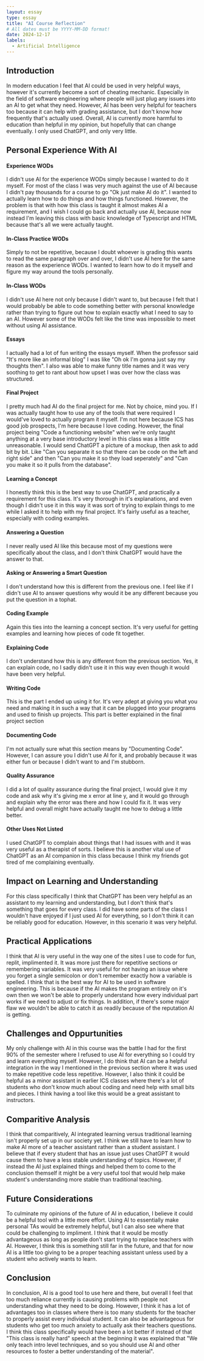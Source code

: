 ```yaml
---
layout: essay
type: essay
title: "AI Course Reflection"
# All dates must be YYYY-MM-DD format!
date: 2024-12-17
labels:
  - Artificial Intelligence
---
```


## Introduction
In modern education I feel that AI could be used in very helpful ways, however it's currently become a sort of cheating mechanic. Especially in the field of software engineering where people will just plug any issues into an AI to get what they need. However, AI has been very helpful for teachers too because it can help with grading assistance, but I don't know how frequently that's actually used. Overall, AI is currently more harmful to education than helpful in my opinion, but hopefully that can change eventually. I only used ChatGPT, and only very little. 

## Personal Experience With AI
#### Experience WODs
I didn't use AI for the experience WODs simply because I wanted to do it myself. For most of the class I was very much against the use of AI because I didn't pay thousands for a course to go "Ok just make AI do it". I wanted to actually learn how to do things and how things functioned. However, the problem is that with how this class is taught it almost makes AI a requirement, and I wish I could go back and actually use AI, because now instead I'm leaving this class with basic knowledge of Typescript and HTML because that's all we were actually taught.
#### In-Class Practice WODs
Simply to not be repetitive, because I doubt whoever is grading this wants to read the same paragraph over and over, I didn't use AI here for the same reason as the experience WODs. I wanted to learn how to do it myself and figure my way around the tools personally.
#### In-Class WODs
I didn't use AI here not only because I didn't want to, but because I felt that I would probably be able to code something better with personal knowledge rather than trying to figure out how to explain exactly what I need to say to an AI. However some of the WODs felt like the time was impossible to meet without using AI assistance. 
#### Essays
I actually had a lot of fun writing the essays myself. When the professor said "It's more like an informal blog" I was like "Oh ok I'm gonna just say my thoughts then". I also was able to make funny title names and it was very soothing to get to rant about how upset I was over how the class was structured. 
#### Final Project
I pretty much had AI do the final project for me. Not by choice, mind you. If I was actually taught how to use any of the tools that were required I would've loved to actually program it myself. I'm not here because ICS has good job prospects, I'm here because I love coding. However, the final project being "Code a functioning website" when we're only taught anything at a very base introductory level in this class was a little unreasonable. I would send ChatGPT a picture of a mockup, then ask to add bit by bit. Like "Can you separate it so that there can be code on the left and right side" and then "Can you make it so they load seperately" and "Can you make it so it pulls from the database".
#### Learning a Concept
I honestly think this is the best way to use ChatGPT, and practically a requirement for this class. It's very thorough in it's explanations, and even though I didn't use it in this way it was sort of trying to explain things to me while I asked it to help with my final project. It's fairly useful as a teacher, especially with coding examples. 
#### Answering a Question
I never really used AI like this because most of my questions were specifically about the class, and I don't think ChatGPT would have the answer to that.
#### Asking or Answering a Smart Question
I don't understand how this is different from the previous one. I feel like if I didn't use AI to answer questions why would it be any different because you put the question in a tophat. 
#### Coding Example
Again this ties into the learning a concept section. It's very useful for getting examples and learning how pieces of code fit together.
#### Explaining Code
I don't understand how this is any different from the previous section. Yes, it can explain code, no I sadly didn't use it in this way even though it would have been very helpful.
#### Writing Code
This is the part I ended up using it for. It's very adept at giving you what you need and making it in such a way that it can be plugged into your programs and used to finish up projects. This part is better explained in the final project section
#### Documenting Code
I'm not actually sure what this section means by "Documenting Code". However, I can assure you I didn't use AI for it, and probably because it was either fun or because I didn't want to and I'm stubborn.
#### Quality Assurance
I did a lot of quality assurance during the final project, I would give it my code and ask why it's giving me x error at line y, and it would go through and explain why the error was there and how I could fix it. It was very helpful and overall might have actually taught me how to debug a little better.
#### Other Uses Not Listed
I used ChatGPT to complain about things that I had issues with and it was very useful as a therapist of sorts. I believe this is another vital use of ChatGPT as an AI companion in this class because I think my friends got tired of me complaining eventually.

## Impact on Learning and Understanding
For this class specifically I think that ChatGPT has been very helpful as an assistant to my learning and understanding, but I don't think that's something that goes for every class. I did have some parts of the class I wouldn't have enjoyed if I just used AI for everything, so I don't think it can be reliably good for education. However, in this scenario it was very helpful.

## Practical Applications
I think that AI is very useful in the way one of the sites I use to code for fun, replit, implimented it. It was more just there for repetitive sections or remembering variables. It was very useful for not having an issue where you forget a single semicolon or don't remember exactly how a variable is spelled. I think that is the best way for AI to be used in software engineering. This is because if the AI makes the program entirely on it's own then we won't be able to properly understand how every individual part works if we need to adjust or fix things. In addition, if there's some major flaw we wouldn't be able to catch it as readily because of the reputation AI is getting. 

## Challenges and Oppurtunities
My only challenge with AI in this course was the battle I had for the first 90% of the semester where I refused to use AI for everything so I could try and learn everything myself. However, I do think that AI can be a helpful integration in the way I mentioned in the previous section where it was used to make repetitive code less repetitive. However, I also think it could be helpful as a minor assistant in earlier ICS classes where there's a lot of students who don't know much about coding and need help with small bits and pieces. I think having a tool like this would be a great assistant to instructors. 

## Comparitive Analysis
I think that comparitively, AI integrated learning versus traditional learning isn't properly set up in our society yet. I think we still have to learn how to make AI more of a teacher assistant rather than a student assistant. I believe that if every student that has an issue just uses ChatGPT it would cause them to have a less stable understanding of topics. However, if instead the AI just explained things and helped them to come to the conclusion themself it might be a very useful tool that would help make student's understanding more stable than traditional teaching. 

## Future Considerations
To culminate my opinions of the future of AI in education, I believe it could be a helpful tool with a little more effort. Using AI to essentially make personal TAs would be extremely helpful, but I can also see where that could be challenging to impliment. I think that it would be mostly advantageous as long as people don't start trying to replace teachers with AI. However, I think this is something still far in the future, and that for now AI is a little too giving to be a proper teaching assistant unless used by a student who actively wants to learn.

## Conclusion
In conclusion, AI is a good tool to use here and there, but overall I feel that too much reliance currently is causing problems with people not understanding what they need to be doing. However, I think it has a lot of advantages too in classes where there is too many students for the teacher to properly assist every individual student. It can also be advantageous for students who get too much anxiety to actually ask their teachers questions. I think this class specifically would have been a lot better if instead of that "This class is really hard" speech at the beginning it was explained that "We only teach intro level techniques, and so you should use AI and other resources to foster a better understanding of the material".
